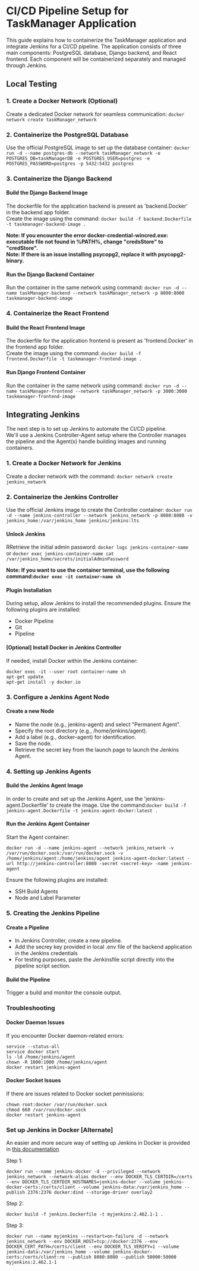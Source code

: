 # CI/CD Pipeline Setup for TaskManager Application
This guide explains how to containerize the TaskManager application and integrate Jenkins for a CI/CD pipeline. The application consists of three main components: PostgreSQL database, Django backend, and React frontend. Each component will be containerized separately and managed through Jenkins.

## Local Testing

### 1. Create a Docker Network (Optional)
Create a dedicated Docker network for seamless communication: `docker network create taskManager_network`

### 2. Containerize the PostgreSQL Database
Use the official PostgreSQL image to set up the database container: `docker run -d --name postgres-db --network taskManager_network -e POSTGRES_DB=taskManagerDB -e POSTGRES_USER=postgres -e POSTGRES_PASSWORD=postgres -p 5432:5432 postgres`

### 3. Containerize the Django Backend

#### Build the Django Backend Image
The dockerfile for the application backend is present as 'backend.Docker' in the backend app folder.<br>
Create the image using the command: `docker build -f backend.Dockerfile -t taskmanager-backend-image .`<br>

<b> Note: If you encounter the error docker-credential-wincred.exe: executable file not found in %PATH%, change "credsStore" to "credStore".<br></b>
<b> Note: If there is an issue installing psycopg2, replace it with psycopg2-binary.<br></b>

#### Run the Django Backend Container
Run the container in the same network using command: `docker run -d --name taskManager-backend --network taskManager_network -p 8000:8000 taskmanager-backend-image`

### 4. Containerize the React Frontend

#### Build the React Frontend Image
The dockerfile for the application frontend is present as 'frontend.Docker' in the frontend app folder.<br>
Create the image using the command: `docker build -f frontend.Dockerfile -t taskmanager-frontend-image .`<br>

#### Run Django Frontend Container
Run the container in the same network using command: `docker run -d --name taskManager-frontend --network taskManager_network -p 3000:3000 taskmanager-frontend-image`

## Integrating Jenkins
The next step is to set up Jenkins to automate the CI/CD pipeline.<br>
We'll use a Jenkins Controller-Agent setup where the Controller manages the pipeline and the Agent(s) handle building images and running containers.<br>

### 1. Create a Docker Network for Jenkins
Create a docker network with the command: `docker network create jenkins_network`

### 2. Containerize the Jenkins Controller
Use the official Jenkins image to create the Controller container: `docker run -d --name jenkins-controller --network jenkins_network -p 8080:8080 -v jenkins_home:/var/jenkins_home jenkins/jenkins:lts`

#### Unlock Jenkins
RRetrieve the initial admin password: `docker logs jenkins-container-name`
or
`docker exec jenkins-container-name cat /var/jenkins_home/secrets/initialAdminPassword`

<b> Note: If you want to use the container terminal, use the following command:`docker exec -it container-name sh`<br></b>

#### Plugin Installation
During setup, allow Jenkins to install the recommended plugins. Ensure the following plugins are installed:
- Docker Pipeline
- Git
- Pipeline

#### [Optional] Install Docker in Jenkins Controller
If needed, install Docker within the Jenkins container:
```
docker exec -it --user root container-name sh
apt-get update
apt-get install -y docker.io
```

### 3. Configure a Jenkins Agent Node

#### Create a new Node
- Name the node (e.g., jenkins-agent) and select "Permanent Agent".
- Specify the root directory (e.g., /home/jenkins/agent).
- Add a label (e.g., docker-agent) for identification.
- Save the node.
- Retrieve the secret key from the launch page to launch the Jenkins Agent.

### 4. Setting up Jenkins Agents

#### Build the Jenkins Agent Image
In order to create and set up the Jenkins Agent, use the 'jenkins-agent.Dockerfile' to create the image.
Use the command:`docker build -f jenkins-agent.Dockerfile -t jenkins-agent-docker:latest .`

#### Run the Jenkins Agent Container
Start the Agent container:
```
docker run -d --name jenkins-agent --network jenkins_network -v /var/run/docker.sock:/var/run/docker.sock -v /home/jenkins/agent:/home/jenkins/agent jenkins-agent-docker:latest -url http://jenkins-controller:8080 -secret <secret-key> -name jenkins-agent
```

Ensure the following plugins are installed:
- SSH Build Agents
- Node and Label Parameter

### 5. Creating the Jenkins Pipeline

#### Create a Pipeline
- In Jenkins Controller, create a new pipeline.
- Add the secrey key provided in local .env file of the backend application in the Jenkins credentials
- For testing purposes, paste the Jenkinsfile script directly into the pipeline script section.

#### Build the Pipeline
Trigger a build and monitor the console output.

### Troubleshooting

#### Docker Daemon Issues
If you encounter Docker daemon-related errors:
```
service --status-all
service docker start
ls -ld /home/jenkins/agent
chown -R 1000:1000 /home/jenkins/agent
docker restart jenkins-agent
```

#### Docker Socket Issues
If there are issues related to Docker socket permissions:
```
chown root:docker /var/run/docker.sock
chmod 660 /var/run/docker.sock
docker restart jenkins-agent
```
### Set up Jenkins in Docker [Alternate]
An easier and more secure way of setting up Jenkins in Docker is provided in [this documentation](https://www.jenkins.io/doc/book/installing/docker/)

Step 1:
```
docker run --name jenkins-docker -d --privileged --network jenkins_network --network-alias docker --env DOCKER_TLS_CERTDIR=/certs --env DOCKER_TLS_CERTDIR_HOSTNAMES=jenkins-docker --volume jenkins-docker-certs:/certs/client --volume jenkins-data:/var/jenkins_home --publish 2376:2376 docker:dind --storage-driver overlay2
```

Step 2:
```
docker build -f jenkins.Dockerfile -t myjenkins:2.462.1-1 .
```
Step 3:
```
docker run --name myjenkins --restart=on-failure -d --network jenkins_network --env DOCKER_HOST=tcp://docker:2376 --env DOCKER_CERT_PATH=/certs/client --env DOCKER_TLS_VERIFY=1 --volume jenkins-data:/var/jenkins_home --volume jenkins-docker-certs:/certs/client:ro --publish 8080:8080 --publish 50000:50000 myjenkins:2.462.1-1
```